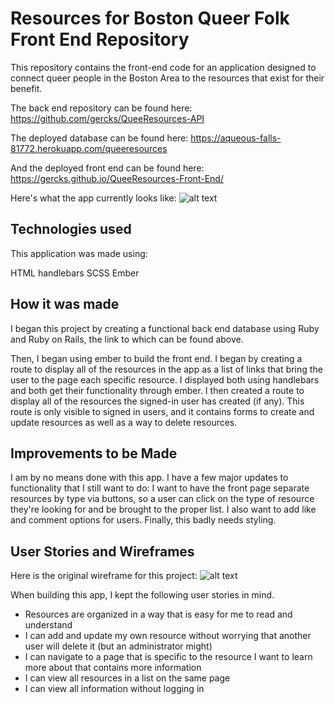 
# Resources for Boston Queer Folk Front End Repository

This repository contains the front-end code for an application designed to connect queer people in the Boston Area to the resources that exist for their benefit.

The back end repository can be found here: https://github.com/gercks/QueeResources-API

The deployed database can be found here: https://aqueous-falls-81772.herokuapp.com/queeresources

And the deployed front end can be found here: https://gercks.github.io/QueeResources-Front-End/

Here's what the app currently looks like:
![alt text](https://imgur.com/a/Q4aNL)

## Technologies used

This application was made using:

HTML
handlebars
SCSS
Ember

## How it was made

I began this project by creating a functional back end database using Ruby and Ruby on Rails, the link to which can be found above.

Then, I began using ember to build the front end. I began by creating a route to display all of the resources in the app as a list of links that bring the user to the page each specific resource. I displayed both using handlebars and both get their functionality through ember. I then created a route to display all of the resources the signed-in user has created (if any). This route is only visible to signed in users, and it contains forms to create and update resources as well as a way to delete resources.

## Improvements to be Made

I am by no means done with this app. I have a few major updates to functionality that I still want to do: I want to have the front page separate resources by type via buttons, so a user can click on the type of resource they're looking for and be brought to the proper list. I also want to add like and comment options for users. Finally, this badly needs styling.

## User Stories and Wireframes

Here is the original wireframe for this project:
![alt text](https://imgur.com/a/6dkpv)

When building this app, I kept the following user stories in mind.

- Resources are organized in a way that is easy for me to read and understand
- I can add and update my own resource without worrying that another user will delete it (but an administrator might)
- I can navigate to a page that is specific to the resource I want to learn more about that contains more information
- I can view all resources in a list on the same page
- I can view all information without logging in
